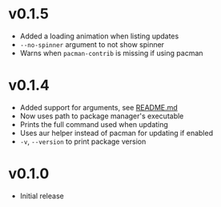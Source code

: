 # v0.1.5
- Added a loading animation when listing updates
- `--no-spinner` argument to not show spinner
- Warns when `pacman-contrib` is missing if using pacman

# v0.1.4
- Added support for arguments, see [README.md](./README.md)
- Now uses path to package manager's executable
- Prints the full command used when updating
- Uses aur helper instead of pacman for updating if enabled
- `-v`, `--version` to print package version

# v0.1.0
- Initial release